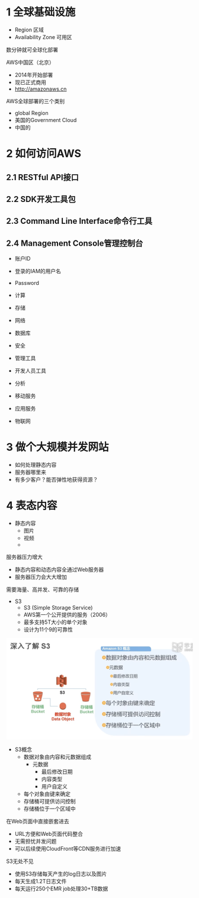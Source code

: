 
# 1 全球基础设施
- Region 区域
- Availability Zone 可用区

数分钟就可全球化部署

AWS中国区（北京）
- 2014年开始部署
- 现已正式商用
- http://amazonaws.cn

AWS全球部署的三个类别
- global Region
- 美国的Government Cloud
- 中国的


# 2 如何访问AWS
## 2.1 RESTful API接口

## 2.2 SDK开发工具包

## 2.3 Command Line Interface命令行工具

## 2.4 Management Console管理控制台

- 账户ID
- 登录的IAM的用户名
- Password


- 计算
- 存储
- 网络
- 数据库
- 安全
- 管理工具
- 开发人员工具
- 分析
- 移动服务
- 应用服务
- 物联网

# 3 做个大规模并发网站
- 如何处理静态内容
- 服务器哪里来
- 有多少客户？能否弹性地获得资源？


# 4 表态内容
- 静态内容
  - 图片
  - 视频
  - 

服务器压力增大
- 静态内容和动态内容全通过Web服务器
- 服务器压力会大大增加

需要海量、高并发、可靠的存储

- S3
  - S3 (Simple Storage Service)
  - AWS第一个公开提供的服务（2006）
  - 最多支持5T大小的单个对象
  - 设计为11个9的可靠性

![alt text](image.png)

- S3概念
  - 数据对象由内容和元数据组成
    - 元数据
      - 最后修改日期
      - 内容类型
      - 用户自定义
  - 每个对象由键来确定
  - 存储桶可提供访问控制
  - 存储桶位于一个区域中

在Web页面中直接嵌套进去
- URL方便和Web页面代码整合
- 无需担忧并发问题
- 可以后续使用CloudFront等CDN服务进行加速

S3无处不见
- 使用S3存储每天产生的log日志以及图片
- 每天生成1.2T日志文件
- 每天运行250个EMR job处理30+TB数据







